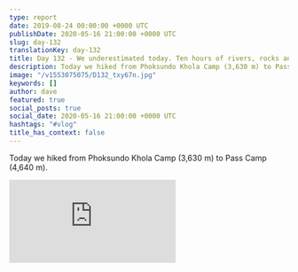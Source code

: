 ```yaml
---
type: report
date: 2019-08-24 00:00:00 +0000 UTC
publishDate: 2020-05-16 21:00:00 +0000 UTC
slug: day-132
translationKey: day-132
title: Day 132 - We underestimated today. Ten hours of rivers, rocks and scrambling
description: Today we hiked from Phoksundo Khola Camp (3,630 m) to Pass Camp (4,640 m).
image: "/v1553075075/D132_txy67n.jpg"
keywords: []
author: dave
featured: true
social_posts: true
social_date: 2020-05-16 21:00:00 +0000 UTC
hashtags: "#vlog"
title_has_context: false
---
```


Today we hiked from Phoksundo Khola Camp (3,630 m) to Pass Camp (4,640 m).

<iframe class="youtube75" src="https://www.youtube.com/embed/ahWXUmYsX1Q" frameborder="0" allow="accelerometer; autoplay; encrypted-media; gyroscope; picture-in-picture" allowfullscreen></iframe>

